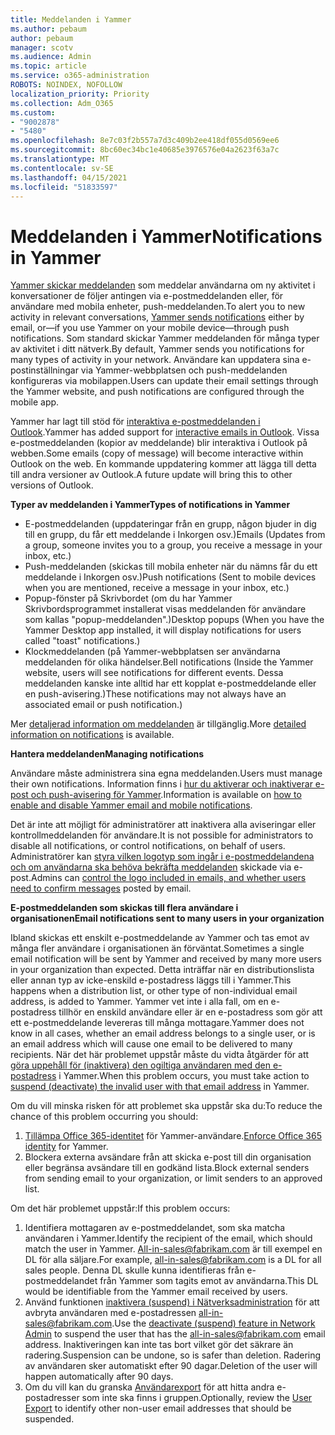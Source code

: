 ```yaml
---
title: Meddelanden i Yammer
ms.author: pebaum
author: pebaum
manager: scotv
ms.audience: Admin
ms.topic: article
ms.service: o365-administration
ROBOTS: NOINDEX, NOFOLLOW
localization_priority: Priority
ms.collection: Adm_O365
ms.custom:
- "9002878"
- "5480"
ms.openlocfilehash: 8e7c03f2b557a7d3c409b2ee418df055d0569ee6
ms.sourcegitcommit: 8bc60ec34bc1e40685e3976576e04a2623f63a7c
ms.translationtype: MT
ms.contentlocale: sv-SE
ms.lasthandoff: 04/15/2021
ms.locfileid: "51833597"
---
```

# <a name="notifications-in-yammer"></a><span data-ttu-id="22c1f-102">Meddelanden i Yammer</span><span class="sxs-lookup"><span data-stu-id="22c1f-102">Notifications in Yammer</span></span>

<span data-ttu-id="22c1f-103">[Yammer skickar meddelanden](https://support.microsoft.com/en-gb/office/enable-or-disable-yammer-email-and-phone-notifications-93e530e0-189f-4768-8f28-7683d48cc996) som meddelar användarna om ny aktivitet i konversationer de följer antingen via e-postmeddelanden eller, för användare med mobila enheter, push-meddelanden.</span><span class="sxs-lookup"><span data-stu-id="22c1f-103">To alert you to new activity in relevant conversations, [Yammer sends notifications](https://support.microsoft.com/en-gb/office/enable-or-disable-yammer-email-and-phone-notifications-93e530e0-189f-4768-8f28-7683d48cc996) either by email, or—if you use Yammer on your mobile device—through push notifications.</span></span> <span data-ttu-id="22c1f-104">Som standard skickar Yammer meddelanden för många typer av aktivitet i ditt nätverk.</span><span class="sxs-lookup"><span data-stu-id="22c1f-104">By default, Yammer sends you notifications for many types of activity in your network.</span></span> <span data-ttu-id="22c1f-105">Användare kan uppdatera sina e-postinställningar via Yammer-webbplatsen och push-meddelanden konfigureras via mobilappen.</span><span class="sxs-lookup"><span data-stu-id="22c1f-105">Users can update their email settings through the Yammer website, and push notifications are configured through the mobile app.</span></span> 

<span data-ttu-id="22c1f-106">Yammer har lagt till stöd för [interaktiva e-postmeddelanden i Outlook](https://techcommunity.microsoft.com/t5/outlook-blog/interactive-yammer-emails-in-outlook-on-the-web-are-here/ba-p/1209420).</span><span class="sxs-lookup"><span data-stu-id="22c1f-106">Yammer has added support for [interactive emails in Outlook](https://techcommunity.microsoft.com/t5/outlook-blog/interactive-yammer-emails-in-outlook-on-the-web-are-here/ba-p/1209420).</span></span> <span data-ttu-id="22c1f-107">Vissa e-postmeddelanden (kopior av meddelande) blir interaktiva i Outlook på webben.</span><span class="sxs-lookup"><span data-stu-id="22c1f-107">Some emails (copy of message) will become interactive within Outlook on the web.</span></span> <span data-ttu-id="22c1f-108">En kommande uppdatering kommer att lägga till detta till andra versioner av Outlook.</span><span class="sxs-lookup"><span data-stu-id="22c1f-108">A future update will bring this to other versions of Outlook.</span></span>

<span data-ttu-id="22c1f-109">**Typer av meddelanden i Yammer**</span><span class="sxs-lookup"><span data-stu-id="22c1f-109">**Types of notifications in Yammer**</span></span>

- <span data-ttu-id="22c1f-110">E-postmeddelanden (uppdateringar från en grupp, någon bjuder in dig till en grupp, du får ett meddelande i Inkorgen osv.)</span><span class="sxs-lookup"><span data-stu-id="22c1f-110">Emails (Updates from a group, someone invites you to a group, you receive a message in your inbox, etc.)</span></span>
- <span data-ttu-id="22c1f-111">Push-meddelanden (skickas till mobila enheter när du nämns får du ett meddelande i Inkorgen osv.)</span><span class="sxs-lookup"><span data-stu-id="22c1f-111">Push notifications (Sent to mobile devices when you are mentioned, receive a message in your inbox, etc.)</span></span>
- <span data-ttu-id="22c1f-112">Popup-fönster på Skrivbordet (om du har Yammer Skrivbordsprogrammet installerat visas meddelanden för användare som kallas "popup-meddelanden".)</span><span class="sxs-lookup"><span data-stu-id="22c1f-112">Desktop popups (When you have the Yammer Desktop app installed, it will display notifications for users called "toast" notifications.)</span></span>
- <span data-ttu-id="22c1f-113">Klockmeddelanden (på Yammer-webbplatsen ser användarna meddelanden för olika händelser.</span><span class="sxs-lookup"><span data-stu-id="22c1f-113">Bell notifications (Inside the Yammer website, users will see notifications for different events.</span></span> <span data-ttu-id="22c1f-114">Dessa meddelanden kanske inte alltid har ett kopplat e-postmeddelande eller en push-avisering.)</span><span class="sxs-lookup"><span data-stu-id="22c1f-114">These notifications may not always have an associated email or push notification.)</span></span>

<span data-ttu-id="22c1f-115">Mer [detaljerad information om meddelanden](https://support.microsoft.com/en-gb/office/enable-or-disable-yammer-email-and-phone-notifications-93e530e0-189f-4768-8f28-7683d48cc996) är tillgänglig.</span><span class="sxs-lookup"><span data-stu-id="22c1f-115">More [detailed information on notifications](https://support.microsoft.com/en-gb/office/enable-or-disable-yammer-email-and-phone-notifications-93e530e0-189f-4768-8f28-7683d48cc996) is available.</span></span>

<span data-ttu-id="22c1f-116">**Hantera meddelanden**</span><span class="sxs-lookup"><span data-stu-id="22c1f-116">**Managing notifications**</span></span>

<span data-ttu-id="22c1f-117">Användare måste administrera sina egna meddelanden.</span><span class="sxs-lookup"><span data-stu-id="22c1f-117">Users must manage their own notifications.</span></span> <span data-ttu-id="22c1f-118">Information finns i [hur du aktiverar och inaktiverar e-post och push-avisering för Yammer](https://support.microsoft.com/en-gb/office/enable-or-disable-yammer-email-and-phone-notifications-93e530e0-189f-4768-8f28-7683d48cc996).</span><span class="sxs-lookup"><span data-stu-id="22c1f-118">Information is available on [how to enable and disable Yammer email and mobile notifications](https://support.microsoft.com/en-gb/office/enable-or-disable-yammer-email-and-phone-notifications-93e530e0-189f-4768-8f28-7683d48cc996).</span></span> 

<span data-ttu-id="22c1f-119">Det är inte att möjligt för administratörer att inaktivera alla aviseringar eller kontrollmeddelanden för användare.</span><span class="sxs-lookup"><span data-stu-id="22c1f-119">It is not possible for administrators to disable all notifications, or control notifications, on behalf of users.</span></span> <span data-ttu-id="22c1f-120">Administratörer kan [styra vilken logotyp som ingår i e-postmeddelandena och om användarna ska behöva bekräfta meddelanden](https://docs.microsoft.com/yammer/configure-your-yammer-network/configure-email-and-yammer) skickade via e-post.</span><span class="sxs-lookup"><span data-stu-id="22c1f-120">Admins can [control the logo included in emails, and whether users need to confirm messages](https://docs.microsoft.com/yammer/configure-your-yammer-network/configure-email-and-yammer) posted by email.</span></span>

<span data-ttu-id="22c1f-121">**E-postmeddelanden som skickas till flera användare i organisationen**</span><span class="sxs-lookup"><span data-stu-id="22c1f-121">**Email notifications sent to many users in your organization**</span></span>

<span data-ttu-id="22c1f-122">Ibland skickas ett enskilt e-postmeddelande av Yammer och tas emot av många fler användare i organisationen än förväntat.</span><span class="sxs-lookup"><span data-stu-id="22c1f-122">Sometimes a single email notification will be sent by Yammer and received by many more users in your organization than expected.</span></span> <span data-ttu-id="22c1f-123">Detta inträffar när en distributionslista eller annan typ av icke-enskild e-postadress läggs till i Yammer.</span><span class="sxs-lookup"><span data-stu-id="22c1f-123">This happens when a distribution list, or other type of non-individual email address, is added to Yammer.</span></span> <span data-ttu-id="22c1f-124">Yammer vet inte i alla fall, om en e-postadress tillhör en enskild användare eller är en e-postadress som gör att ett e-postmeddelande levereras till många mottagare.</span><span class="sxs-lookup"><span data-stu-id="22c1f-124">Yammer does not know in all cases, whether an email address belongs to a single user, or is an email address which will cause one email to be delivered to many recipients.</span></span> <span data-ttu-id="22c1f-125">När det här problemet uppstår måste du vidta åtgärder för att [göra uppehåll för (inaktivera) den ogiltiga användaren med den e-postadress](https://docs.microsoft.com/yammer/manage-yammer-users/add-block-or-remove-users#remove-users) i Yammer.</span><span class="sxs-lookup"><span data-stu-id="22c1f-125">When this problem occurs, you must take action to [suspend (deactivate) the invalid user with that email address](https://docs.microsoft.com/yammer/manage-yammer-users/add-block-or-remove-users#remove-users) in Yammer.</span></span> 

<span data-ttu-id="22c1f-126">Om du vill minska risken för att problemet ska uppstår ska du:</span><span class="sxs-lookup"><span data-stu-id="22c1f-126">To reduce the chance of this problem occurring you should:</span></span>

1. <span data-ttu-id="22c1f-127">[Tillämpa Office 365-identitet](https://docs.microsoft.com/yammer/configure-your-yammer-network/enforce-office-365-identity) för Yammer-användare.</span><span class="sxs-lookup"><span data-stu-id="22c1f-127">[Enforce Office 365 identity](https://docs.microsoft.com/yammer/configure-your-yammer-network/enforce-office-365-identity) for Yammer.</span></span>
2. <span data-ttu-id="22c1f-128">Blockera externa avsändare från att skicka e-post till din organisation eller begränsa avsändare till en godkänd lista.</span><span class="sxs-lookup"><span data-stu-id="22c1f-128">Block external senders from sending email to your organization, or limit senders to an approved list.</span></span>

<span data-ttu-id="22c1f-129">Om det här problemet uppstår:</span><span class="sxs-lookup"><span data-stu-id="22c1f-129">If this problem occurs:</span></span>

1. <span data-ttu-id="22c1f-130">Identifiera mottagaren av e-postmeddelandet, som ska matcha användaren i Yammer.</span><span class="sxs-lookup"><span data-stu-id="22c1f-130">Identify the recipient of the email, which should match the user in Yammer.</span></span> <span data-ttu-id="22c1f-131">All-in-sales@fabrikam.com är till exempel en DL för alla säljare.</span><span class="sxs-lookup"><span data-stu-id="22c1f-131">For example, all-in-sales@fabrikam.com is a DL for all sales people.</span></span> <span data-ttu-id="22c1f-132">Denna DL skulle kunna identifieras från e-postmeddelandet från Yammer som tagits emot av användarna.</span><span class="sxs-lookup"><span data-stu-id="22c1f-132">This DL would be identifiable from the Yammer email received by users.</span></span>
2. <span data-ttu-id="22c1f-133">Använd funktionen [inaktivera (suspend) i Nätverksadministration](https://docs.microsoft.com/yammer/manage-yammer-users/add-block-or-remove-users#remove-users) för att avbryta användaren med e-postadressen all-in-sales@fabrikam.com.</span><span class="sxs-lookup"><span data-stu-id="22c1f-133">Use the [deactivate (suspend) feature in Network Admin](https://docs.microsoft.com/yammer/manage-yammer-users/add-block-or-remove-users#remove-users) to suspend the user that has the all-in-sales@fabrikam.com email address.</span></span> <span data-ttu-id="22c1f-134">Inaktiveringen kan inte tas bort vilket gör det säkrare än radering.</span><span class="sxs-lookup"><span data-stu-id="22c1f-134">Suspension can be undone, so is safer than deletion.</span></span> <span data-ttu-id="22c1f-135">Radering av användaren sker automatiskt efter 90 dagar.</span><span class="sxs-lookup"><span data-stu-id="22c1f-135">Deletion of the user will happen automatically after 90 days.</span></span>
3. <span data-ttu-id="22c1f-136">Om du vill kan du granska [Användarexport](https://docs.microsoft.com/yammer/manage-security-and-compliance/export-yammer-enterprise-data#ExportUsers) för att hitta andra e-postadresser som inte ska finns i gruppen.</span><span class="sxs-lookup"><span data-stu-id="22c1f-136">Optionally, review the [User Export](https://docs.microsoft.com/yammer/manage-security-and-compliance/export-yammer-enterprise-data#ExportUsers) to identify other non-user email addresses that should be suspended.</span></span>

